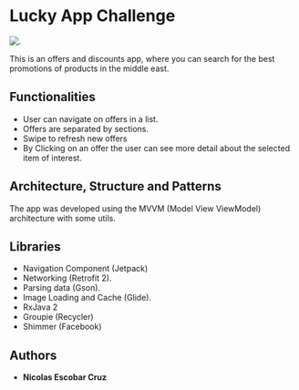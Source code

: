 # Lucky App Challenge

![.](https://imagestuffs.s3.amazonaws.com/lucky_icon.jpg)

This is an offers and discounts app, where you can search for the best promotions of products in the middle east.

## Functionalities

- User can navigate on offers in a list.
- Offers are separated  by sections.
- Swipe to refresh new offers
- By Clicking on an offer the user can see more detail about the selected item of interest.

## Architecture, Structure and Patterns

 The app was developed using the MVVM (Model View ViewModel) architecture with some utils.

## Libraries
- Navigation Component (Jetpack)
- Networking (Retrofit 2).
- Parsing data (Gson).
- Image Loading and Cache (Glide).
- RxJava 2
- Groupie (Recycler)
- Shimmer (Facebook)
## Authors

* **Nicolas Escobar Cruz**


